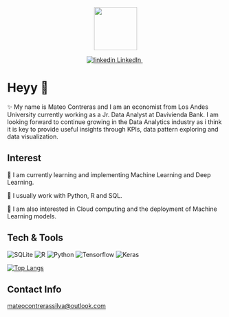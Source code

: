
<div id="header" align="center">
  <img src="https://media.giphy.com/media/M9gbBd9nbDrOTu1Mqx/giphy.gif" width="100"/>
<p>
  <a href="www.linkedin.com/in/mateocontreras" rel="nofollow noreferrer">
    <img src="https://i.stack.imgur.com/gVE0j.png" alt="linkedin"> LinkedIn
  </a> &nbsp; 

</p>
  
</div>



# Heyy  👋
✨ My name is Mateo Contreras and I am an economist from Los Andes University currently working as a Jr. Data Analyst at Davivienda Bank. I am looking forward to continue growing in the Data Analytics industry as i think it is key to provide useful insights through KPIs, data pattern exploring and data visualization.


## Interest
🔭 I am currently learning and implementing Machine Learning and Deep Learning.

:seedling: I usually work with Python, R and SQL.

:blue_book: I am also interested in Cloud computing and the deployment of Machine Learning models.

## Tech & Tools 
  
  ![SQLite](https://img.shields.io/badge/sqlite-%2307405e.svg?style=for-the-badge&logo=sqlite&logoColor=white) 
  ![R](https://img.shields.io/badge/r-%23276DC3.svg?style=for-the-badge&logo=r&logoColor=white)
  ![Python](https://img.shields.io/badge/python-3670A0?style=for-the-badge&logo=python&logoColor=ffdd54)
  ![Tensorflow](https://img.shields.io/badge/TensorFlow-FF6F00?style=for-the-badge&logo=tensorflow&logoColor=white)
  ![Keras](https://img.shields.io/badge/Keras-FF0000?style=for-the-badge&logo=keras&logoColor=white)

  
[![Top Langs](https://github-readme-stats.vercel.app/api/top-langs/?username=mateocontrerass)](https://github.com/anuraghazra/github-readme-stats)

## Contact Info
mateocontrerassilva@outlook.com


 <img src="https://komarev.com/ghpvc/?username=mateocontrerass&style=flat-square&color=blue" alt=""/>
  
  
